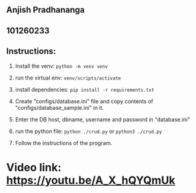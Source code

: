 ## Anjish Pradhananga
## 101260233


## Instructions:

1. Install the venv:
    `python -m venv venv`

2. run the virtual env:
    `venv/scripts/activate`

3. install dependencies:
    `pip install -r requirements.txt`

4. Create "configs/database.ini" file and copy contents of "configs/database_sample.ini" in it.
5. Enter the DB host, dbname, username and password in "database.ini"
6. run the python file:
    `python ./crud.py` or `python3 ./crud.py`
7. Follow the instructions of the program.


# Video link: https://youtu.be/A_X_hQYQmUk


